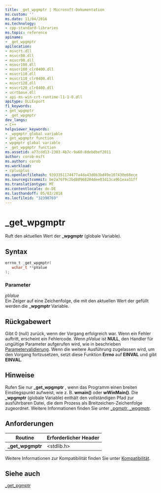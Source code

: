 ```yaml
---
title: _get_wpgmptr | Microsoft-Dokumentation
ms.custom: ''
ms.date: 11/04/2016
ms.technology:
- cpp-standard-libraries
ms.topic: reference
apiname:
- _get_wpgmptr
apilocation:
- msvcrt.dll
- msvcr80.dll
- msvcr90.dll
- msvcr100.dll
- msvcr100_clr0400.dll
- msvcr110.dll
- msvcr110_clr0400.dll
- msvcr120.dll
- msvcr120_clr0400.dll
- ucrtbase.dll
- api-ms-win-crt-runtime-l1-1-0.dll
apitype: DLLExport
f1_keywords:
- get_wpgmptr
- _get_wpgmptr
dev_langs:
- C++
helpviewer_keywords:
- _wpgmptr global variable
- get_wpgmptr function
- wpgmptr global variable
- _get_wpgmptr function
ms.assetid: a77cdd13-2303-4b7c-9a60-8debdbef2011
author: corob-msft
ms.author: corob
ms.workload:
- cplusplus
ms.openlocfilehash: 9393351174477a4da43d0b3bd49e107430e68ece
ms.sourcegitcommit: be2a7679c2bd80968204dee03d13ca961eaa31ff
ms.translationtype: MT
ms.contentlocale: de-DE
ms.lasthandoff: 05/03/2018
ms.locfileid: "32398769"
---
```

# <a name="getwpgmptr"></a>_get_wpgmptr

Ruft den aktuellen Wert der **_wpgmptr** (globale Variable).

## <a name="syntax"></a>Syntax

```C
errno_t _get_wpgmptr( 
   wchar_t **pValue 
);
```

### <a name="parameters"></a>Parameter

*pValue*<br/>
Ein Zeiger auf eine Zeichenfolge, die mit den aktuellen Wert der gefüllt werden die **_wpgmptr** Variable.

## <a name="return-value"></a>Rückgabewert

Gibt 0 (null) zurück, wenn der Vorgang erfolgreich war. Wenn ein Fehler auftritt, erscheint ein Fehlercode. Wenn *pValue* ist **NULL**, den Handler für ungültige Parameter aufgerufen wird, wie in beschrieben [Parametervalidierung](../../c-runtime-library/parameter-validation.md). Wenn die weitere Ausführung zugelassen wird, um den Vorgang fortzusetzen, setzt diese Funktion **Errno** auf **EINVAL** und gibt **EINVAL**.

## <a name="remarks"></a>Hinweise

Rufen Sie nur **_get_wpgmptr** , wenn das Programm einen breiten Einstiegspunkt aufweist, wie z. B. **wmain()** oder **wWinMain()**. Die **_wpgmptr** (globale Variable) enthält den vollständigen Pfad zur ausführbaren Datei, die dem Prozess als Breitzeichen-Zeichenfolge zugeordnet. Weitere Informationen finden Sie unter [_pgmptr, _wpgmptr](../../c-runtime-library/pgmptr-wpgmptr.md).

## <a name="requirements"></a>Anforderungen

|Routine|Erforderlicher Header|
|-------------|---------------------|
|**_get_wpgmptr**|\<stdlib.h>|

Weitere Informationen zur Kompatibilität finden Sie unter [Kompatibilität](../../c-runtime-library/compatibility.md).

## <a name="see-also"></a>Siehe auch

[_get_pgmptr](get-pgmptr.md)<br/>
